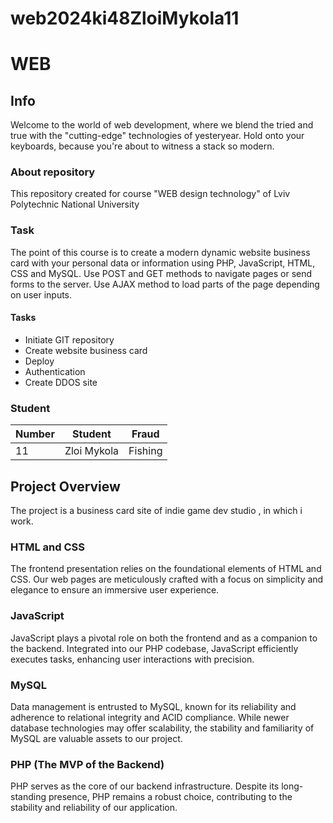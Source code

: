 # web2024ki48ZloiMykola11
# WEB

## Info
Welcome to the world of web development, where we blend the tried and true with the "cutting-edge" technologies of yesteryear. Hold onto your keyboards, because you're about to witness a stack so modern.

### About repository
This repository created for course "WEB design technology" of Lviv Polytechnic National University

### Task
The point of this course is to create a modern dynamic website business card with your personal data or information using PHP, JavaScript, HTML, CSS and MySQL. Use POST and GET methods to navigate pages or send forms to the server. Use AJAX method to load parts of the page depending on user inputs.

#### Tasks
- Initiate GIT repository
- Create website business card
- Deploy 
- Authentication
- Create DDOS site

### Student
| Number | Student | Fraud |
| ------ | ------- | ----- |
| 11 | Zloi Mykola | Fishing |

## Project Overview
The project is a business card site of indie game dev studio , in which i work.

### HTML and CSS
The frontend presentation relies on the foundational elements of HTML and CSS. Our web pages are meticulously crafted with a focus on simplicity and elegance to ensure an immersive user experience.

### JavaScript
JavaScript plays a pivotal role on both the frontend and as a companion to the backend. Integrated into our PHP codebase, JavaScript efficiently executes tasks, enhancing user interactions with precision.

### MySQL
Data management is entrusted to MySQL, known for its reliability and adherence to relational integrity and ACID compliance. While newer database technologies may offer scalability, the stability and familiarity of MySQL are valuable assets to our project.

### PHP (The MVP of the Backend)
PHP serves as the core of our backend infrastructure. Despite its long-standing presence, PHP remains a robust choice, contributing to the stability and reliability of our application.
